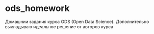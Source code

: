# ods_homework
Домашнии задания курса ODS (Open Data Science). Дополнительно выкладываю идеальное решение от авторов курса
